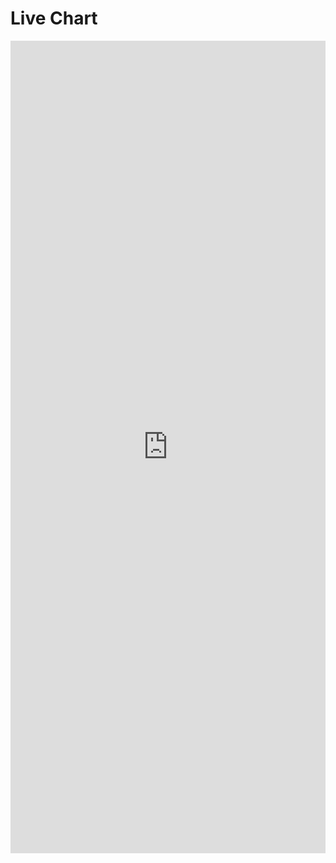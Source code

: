# Live Chart

<iframe onload="window.parent.scrollTo(0,0)" allowtransparency="true" allowfullscreen="true" frameborder="0" scrolling="no" style="min-width: 100%; height:1300px; border:none;" src="https://manutechwriter.github.io/npsapp-frontend"></iframe>